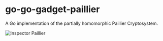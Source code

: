 # go-go-gadget-paillier
A Go implementation of the partially homomorphic Paillier Cryptosystem.

![Inspector Paillier](https://raw.githubusercontent.com/Roasbeef/go-go-gadget-paillier/master/imgs/Inspector-gadget.jpg?token=AA87LnAHpds9_MUKhbsCKXhn-u47CkJ4ks5U6_XvwA%3D%3D "Inspector Paillier")


